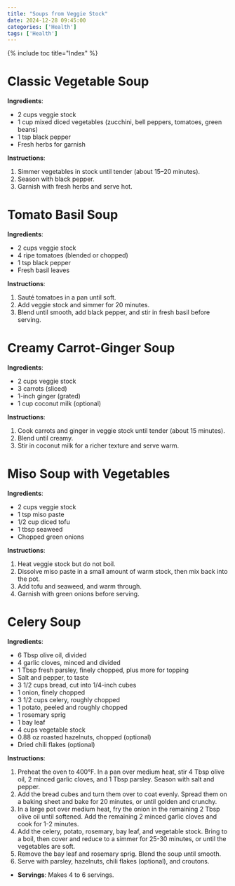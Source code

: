 ```yaml
---
title: "Soups from Veggie Stock"
date: 2024-12-28 09:45:00
categories: ['Health']
tags: ['Health']
---
```

{% include toc title="Index" %}

# Classic Vegetable Soup
**Ingredients**:
- 2 cups veggie stock
- 1 cup mixed diced vegetables (zucchini, bell peppers, tomatoes, green beans)
- 1 tsp black pepper
- Fresh herbs for garnish

**Instructions**:
1. Simmer vegetables in stock until tender (about 15–20 minutes).
2. Season with black pepper.
3. Garnish with fresh herbs and serve hot.

# Tomato Basil Soup
**Ingredients**:
- 2 cups veggie stock
- 4 ripe tomatoes (blended or chopped)
- 1 tsp black pepper
- Fresh basil leaves

**Instructions**:
1. Sauté tomatoes in a pan until soft.
2. Add veggie stock and simmer for 20 minutes.
3. Blend until smooth, add black pepper, and stir in fresh basil before serving.

# Creamy Carrot-Ginger Soup
**Ingredients**:
- 2 cups veggie stock
- 3 carrots (sliced)
- 1-inch ginger (grated)
- 1 cup coconut milk (optional)

**Instructions**:
1. Cook carrots and ginger in veggie stock until tender (about 15 minutes).
2. Blend until creamy.
3. Stir in coconut milk for a richer texture and serve warm.

# Miso Soup with Vegetables
**Ingredients**:
- 2 cups veggie stock
- 1 tsp miso paste
- 1/2 cup diced tofu
- 1 tbsp seaweed
- Chopped green onions

**Instructions**:
1. Heat veggie stock but do not boil.
2. Dissolve miso paste in a small amount of warm stock, then mix back into the pot.
3. Add tofu and seaweed, and warm through.
4. Garnish with green onions before serving.


# Celery Soup
**Ingredients**:
- 6 Tbsp olive oil, divided
- 4 garlic cloves, minced and divided
- 1 Tbsp fresh parsley, finely chopped, plus more for topping
- Salt and pepper, to taste
- 3 1/2 cups bread, cut into 1/4-inch cubes
- 1 onion, finely chopped
- 3 1/2 cups celery, roughly chopped
- 1 potato, peeled and roughly chopped
- 1 rosemary sprig
- 1 bay leaf
- 4 cups vegetable stock
- 0.88 oz roasted hazelnuts, chopped (optional)
- Dried chili flakes (optional)

**Instructions**:
1. Preheat the oven to 400°F. In a pan over medium heat, stir 4 Tbsp olive oil, 2 minced garlic cloves, and 1 Tbsp parsley. Season with salt and pepper.
2. Add the bread cubes and turn them over to coat evenly. Spread them on a baking sheet and bake for 20 minutes, or until golden and crunchy.
3. In a large pot over medium heat, fry the onion in the remaining 2 Tbsp olive oil until softened. Add the remaining 2 minced garlic cloves and cook for 1-2 minutes.
4. Add the celery, potato, rosemary, bay leaf, and vegetable stock. Bring to a boil, then cover and reduce to a simmer for 25-30 minutes, or until the vegetables are soft.
5. Remove the bay leaf and rosemary sprig. Blend the soup until smooth.
6. Serve with parsley, hazelnuts, chili flakes (optional), and croutons.

- **Servings**: Makes 4 to 6 servings.